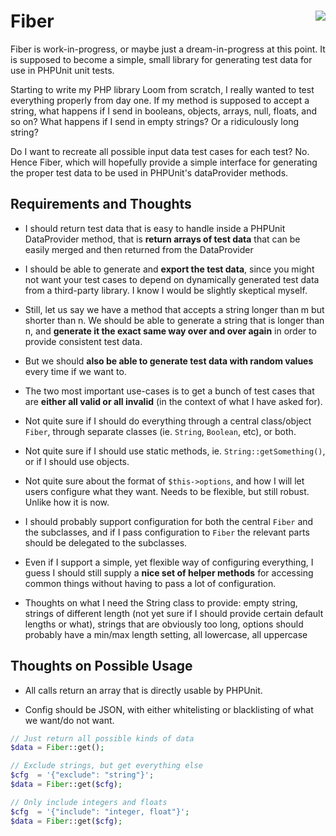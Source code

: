 # Fiber <a style="float: right;" align="right" href="http://travis-ci.org/eirikref/Fiber"><img style="float: right;" align="right" src="https://secure.travis-ci.org/eirikref/Fiber.png?branch=master"></a>

Fiber is work-in-progress, or maybe just a dream-in-progress at this
point. It is supposed to become a simple, small library for generating
test data for use in PHPUnit unit tests.

Starting to write my PHP library Loom from scratch, I really wanted to
test everything properly from day one. If my method is supposed to
accept a string, what happens if I send in booleans, objects, arrays,
null, floats, and so on? What happens if I send in empty strings? Or a
ridiculously long string?

Do I want to recreate all possible input data test cases for each
test? No. Hence Fiber, which will hopefully provide a simple interface
for generating the proper test data to be used in PHPUnit's
dataProvider methods.


## Requirements and Thoughts

* I should return test data that is easy to handle inside a PHPUnit
  DataProvider method, that is **return arrays of test data** that can
  be easily merged and then returned from the DataProvider

* I should be able to generate and **export the test data**, since you
  might not want your test cases to depend on dynamically generated
  test data from a third-party library. I know I would be slightly
  skeptical myself.

* Still, let us say we have a method that accepts a string longer than
  m but shorter than n. We should be able to generate a string that is
  longer than n, and **generate it the exact same way over and over
  again** in order to provide consistent test data.

* But we should **also be able to generate test data with random
  values** every time if we want to.

* The two most important use-cases is to get a bunch of test cases
  that are **either all valid or all invalid** (in the context of what
  I have asked for).

* Not quite sure if I should do everything through a central
  class/object `Fiber`, through separate classes (ie. `String`,
  `Boolean`, etc), or both.

* Not quite sure if I should use static methods,
  ie. `String::getSomething()`, or if I should use objects.

* Not quite sure about the format of `$this->options`, and how I will
  let users configure what they want. Needs to be flexible, but still
  robust. Unlike how it is now.

* I should probably support configuration for both the central `Fiber`
  and the subclasses, and if I pass configuration to `Fiber` the
  relevant parts should be delegated to the subclasses.

* Even if I support a simple, yet flexible way of configuring
  everything, I guess I should still supply a **nice set of helper
  methods** for accessing common things without having to pass a lot
  of configuration.

* Thoughts on what I need the String class to provide: empty string,
  strings of different length (not yet sure if I should provide
  certain default lengths or what), strings that are obviously too
  long, options should probably have a min/max length setting,
  all lowercase, all uppercase


## Thoughts on Possible Usage

* All calls return an array that is directly usable by PHPUnit.

* Config should be JSON, with either whitelisting or blacklisting of
  what we want/do not want.


```php
// Just return all possible kinds of data
$data = Fiber::get();

// Exclude strings, but get everything else
$cfg  = '{"exclude": "string"}';
$data = Fiber::get($cfg);

// Only include integers and floats
$cfg  = '{"include": "integer, float"}';
$data = Fiber::get($cfg);
```
